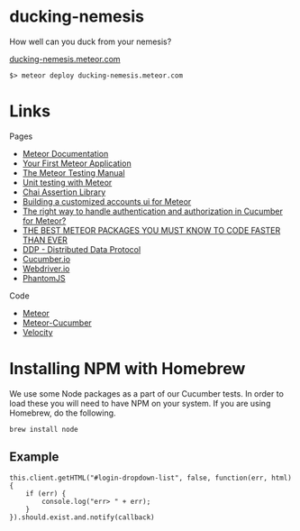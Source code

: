# ducking-nemesis

How well can you duck from your nemesis?

[ducking-nemesis.meteor.com](http://ducking-nemesis.meteor.com)

    $> meteor deploy ducking-nemesis.meteor.com

Links
=====

Pages

* [Meteor Documentation](http://docs.meteor.com/#/full/)
* [Your First Meteor Application](http://meteortips.com/first-meteor-tutorial/)
* [The Meteor Testing Manual](http://www.meteortesting.com/)
* [Unit testing with Meteor](http://xolv.io/blog/2013/04/unit-testing-with-meteor)
* [Chai Assertion Library](http://chaijs.com/)
* [Building a customized accounts ui for Meteor](http://blog.benmcmahen.com/post/41741539120/building-a-customized-accounts-ui-for-meteor)
* [The right way to handle authentication and authorization in Cucumber for Meteor?](https://forums.meteor.com/t/the-right-way-to-handle-authentication-and-authorization-in-cucumber-for-meteor/2926)
* [THE BEST METEOR PACKAGES YOU MUST KNOW TO CODE FASTER THAN EVER](https://gentlenode.com/journal/meteor-22-the-best-meteor-packages-you-must-know-to-code-faster-than-ever/52)
* [DDP - Distributed Data Protocol](https://www.meteor.com/ddp)
* [Cucumber.io](https://cucumber.io/)
* [Webdriver.io](http://webdriver.io/)
* [PhantomJS](http://phantomjs.org/)

Code

* [Meteor](https://github.com/meteor/meteor)
* [Meteor-Cucumber](https://github.com/xolvio/meteor-cucumber)
* [Velocity](https://github.com/meteor-velocity/velocity)

Installing NPM with Homebrew
============================

We use some Node packages as a part of our Cucumber tests. In order to load these you will need to have NPM on your 
system. If you are using Homebrew, do the following. 

    brew install node  

    
## Example
    
    this.client.getHTML("#login-dropdown-list", false, function(err, html) {
        if (err) {
            console.log("err> " + err);
        }
    }).should.exist.and.notify(callback)